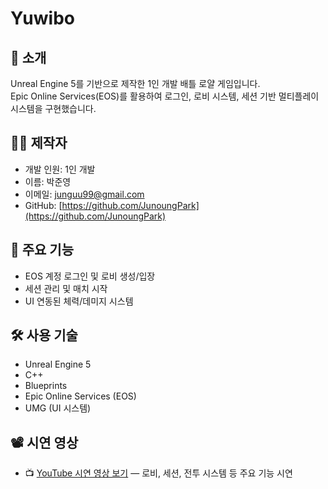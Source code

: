 # Yuwibo

## 📌 소개
Unreal Engine 5를 기반으로 제작한 1인 개발 배틀 로얄 게임입니다.  
Epic Online Services(EOS)를 활용하여 로그인, 로비 시스템, 세션 기반 멀티플레이 시스템을 구현했습니다.

## 🙋‍♂️ 제작자
- 개발 인원: 1인 개발 
- 이름: 박준영
- 이메일: junguu99@gmail.com
- GitHub: [https://github.com/JunoungPark](https://github.com/JunoungPark)
  
## 🎯 주요 기능
- EOS 계정 로그인 및 로비 생성/입장
- 세션 관리 및 매치 시작
- UI 연동된 체력/데미지 시스템

## 🛠️ 사용 기술
- Unreal Engine 5
- C++
- Blueprints
- Epic Online Services (EOS)
- UMG (UI 시스템)

## 📽️ 시연 영상
- 📺 [YouTube 시연 영상 보기](https://youtu.be/G17inX9z-xU) — 로비, 세션, 전투 시스템 등 주요 기능 시연